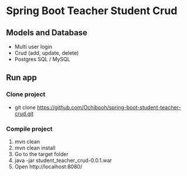 # Spring Boot Teacher Student Crud

## Models and Database
- Multi user login
- Crud (add, update, delete)
- Postgres SQL / MySQL

## Run app
### Clone project
- git clone https://github.com/Ochibooh/spring-boot-student-teacher-crud.git
### Compile project
1. mvn clean
2. mvn clean install
3. Go to the target folder
4. java -jar student_teacher_crud-0.0.1.war
5. Open http://localhost:8080/